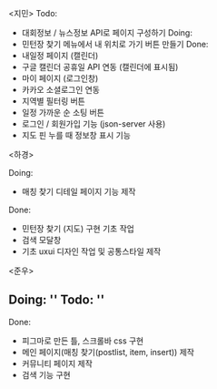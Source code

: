 <지민>
Todo:
 - 대회정보 / 뉴스정보 API로 페이지 구성하기
Doing:
 - 민턴장 찾기 메뉴에서 내 위치로 가기 버튼 만들기
Done:
 - 내일정 페이지 (캘린더)
 - 구글 캘린더 공휴일 API 연동 (캘린더에 표시됨)
 - 마이 페이지 (로그인창)
 - 카카오 소셜로그인 연동
 - 지역별 필터링 버튼
 - 일정 가까운 순 소팅 버튼
 - 로그인 / 회원가입 기능 (json-server 사용)
 - 지도 핀 누를 때 정보창 표시 기능


<하경>

Doing:
- 매칭 찾기 디테일 페이지 기능 제작

Done:
- 민턴장 찾기 (지도) 구현 기초 작업
- 검색 모달창  
- 기초 uxui 디자인 작업 및 공통스타일 제작 

<준우>

Doing: ''
Todo: ''
-
Done:
- 피그마로 만든 틀, 스크롤바 css 구현
- 메인 페이지(매칭 찾기(postlist, item, insert)) 제작
- 커뮤니티 페이지 제작
- 검색 기능 구현
